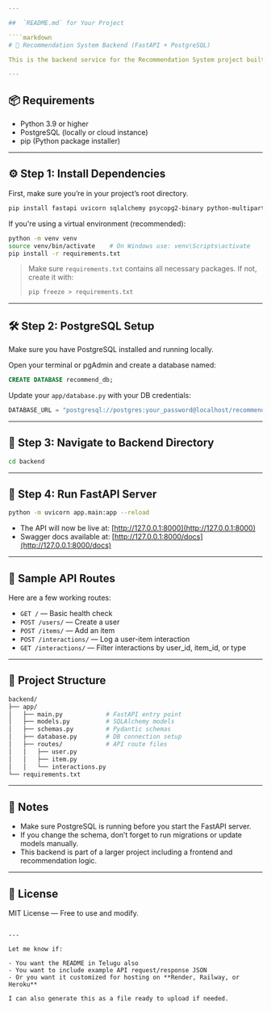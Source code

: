 ```yaml
---

##  `README.md` for Your Project

````markdown
# 🎯 Recommendation System Backend (FastAPI + PostgreSQL)

This is the backend service for the Recommendation System project built using **FastAPI** and **PostgreSQL**. It provides APIs for managing users, items, and user-item interactions.

---
```


## 📦 Requirements

- Python 3.9 or higher
- PostgreSQL (locally or cloud instance)
- pip (Python package installer)

---

## ⚙️ Step 1: Install Dependencies

First, make sure you’re in your project’s root directory.

```bash
pip install fastapi uvicorn sqlalchemy psycopg2-binary python-multipart
````

If you're using a virtual environment (recommended):

```bash
python -m venv venv
source venv/bin/activate    # On Windows use: venv\Scripts\activate
pip install -r requirements.txt
```

> Make sure `requirements.txt` contains all necessary packages. If not, create it with:
>
> ```bash
> pip freeze > requirements.txt
> ```

---

## 🛠️ Step 2: PostgreSQL Setup

Make sure you have PostgreSQL installed and running locally.

Open your terminal or pgAdmin and create a database named:

```sql
CREATE DATABASE recommend_db;
```

Update your `app/database.py` with your DB credentials:

```python
DATABASE_URL = "postgresql://postgres:your_password@localhost/recommend_db"
```

---

## 📁 Step 3: Navigate to Backend Directory

```bash
cd backend
```

---

## 🚀 Step 4: Run FastAPI Server

```bash
python -m uvicorn app.main:app --reload
```

* The API will now be live at: [http://127.0.0.1:8000](http://127.0.0.1:8000)
* Swagger docs available at: [http://127.0.0.1:8000/docs](http://127.0.0.1:8000/docs)

---

## 🧪 Sample API Routes

Here are a few working routes:

* `GET /` — Basic health check
* `POST /users/` — Create a user
* `POST /items/` — Add an item
* `POST /interactions/` — Log a user-item interaction
* `GET /interactions/` — Filter interactions by user\_id, item\_id, or type

---

## 📁 Project Structure

```bash
backend/
├── app/
│   ├── main.py            # FastAPI entry point
│   ├── models.py          # SQLAlchemy models
│   ├── schemas.py         # Pydantic schemas
│   ├── database.py        # DB connection setup
│   ├── routes/            # API route files
│   │   ├── user.py
│   │   ├── item.py
│   │   └── interactions.py
└── requirements.txt
```

---

## 📌 Notes

* Make sure PostgreSQL is running before you start the FastAPI server.
* If you change the schema, don’t forget to run migrations or update models manually.
* This backend is part of a larger project including a frontend and recommendation logic.

---

## 📣 License

MIT License — Free to use and modify.

```

---

Let me know if:

- You want the README in Telugu also
- You want to include example API request/response JSON
- Or you want it customized for hosting on **Render, Railway, or Heroku**

I can also generate this as a file ready to upload if needed.
```
